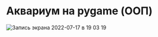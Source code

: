# Аквариум на pygame (ООП)
![Запись экрана 2022-07-17 в 19 03 19](https://user-images.githubusercontent.com/88317896/179410153-10e93f2c-f659-412a-906f-3be2695faa53.gif)
